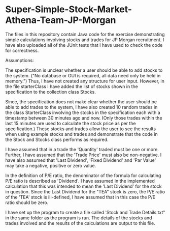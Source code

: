 # Super-Simple-Stock-Market-Athena-Team-JP-Morgan
The files in this repository contain Java code for the exercise demonstrating simple calculations involving stocks and trades for JP Morgan recruitment. I have also uploaded all of the JUnit tests that I have used to check the code for correctness.

Assumptions:

The specification is unclear whether a user should be able to add stocks to the system. ("No database or GUI is required, all data need only be held in memory.") Thus, I have not created any structure for user input. However, in the file starterClass I have added the list of stocks shown in the specification to the collection class Stocks. 

Since, the specification does not make clear whether the user should be able to add trades to the system, I have also created 10 random trades in the class StarterClass involving the stocks in the specification each with a timestamp between 30 minutes ago and now. (Only those trades within the last 15 minutes are used to calculate the stock price as per the specification.) These stocks and trades allow the user to see the results when using example stocks and trades and demonstrate that the code in the Stock and Stocks class performs as required.

I have assumed that in a trade the 'Quantity' traded must be one or more. Further, I have assumed that the 'Trade Price' must also be non-negative. I have also assumed that 'Last Dividend', 'Fixed Dividend' and 'Par Value' may take a negative, positive or zero value.

In the definition of P/E ratio, the denominator of the formula for calculating P/E ratio is described as 'Dividend'. I have assumed in the implemented calculation that this was intended to mean the 'Last Dividend' for the stock in question. Since the Last Dividend for the "TEA" stock is zero, the P/E ratio of the 'TEA' stock is ill-defined, I have assumed that in this case the P/E ratio should be zero.

I have set up the program to create a file called 'Stock and Trade Details.txt" in the same folder as the program is run. The details of the stocks and trades involved and the results of the calculations are output to this file. 
